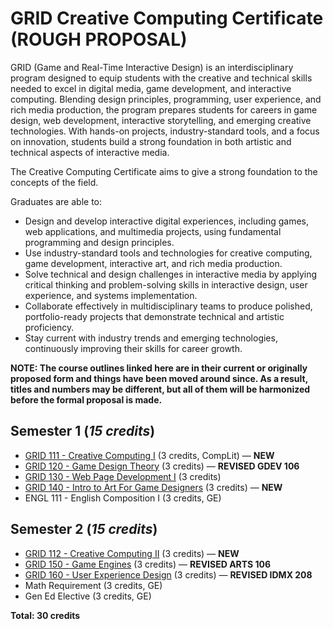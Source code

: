 # GRID Creative Computing Certificate (ROUGH PROPOSAL)

GRID (Game and Real-Time Interactive Design) is an interdisciplinary program designed to equip students with the creative and technical skills needed to excel in digital media, game development, and interactive computing. Blending design principles, programming, user experience, and rich media production, the program prepares students for careers in game design, web development, interactive storytelling, and emerging creative technologies. With hands-on projects, industry-standard tools, and a focus on innovation, students build a strong foundation in both artistic and technical aspects of interactive media.

The Creative Computing Certificate aims to give a strong foundation to the concepts of the field.

Graduates are able to:

* Design and develop interactive digital experiences, including games, web applications, and multimedia projects, using fundamental programming and design principles.
* Use industry-standard tools and technologies for creative computing, game development, interactive art, and rich media production.
* Solve technical and design challenges in interactive media by applying critical thinking and problem-solving skills in interactive design, user experience, and systems implementation.
* Collaborate effectively in multidisciplinary teams to produce polished, portfolio-ready projects that demonstrate technical and artistic proficiency.
* Stay current with industry trends and emerging technologies, continuously improving their skills for career growth.

**NOTE: The course outlines linked here are in their current or originally proposed form and things have been moved around since. As a result, titles and numbers may be different, but all of them will be harmonized before the formal proposal is made.**

## Semester 1 (*15 credits*)
* [GRID 111 - Creative Computing I](../classes/creative-computing-i.md) (3 credits, CompLit) — **NEW**
* [GRID 120 - Game Design Theory](../classes/game-design-theory.md) (3 credits) — **REVISED GDEV 106**
* [GRID 130 - Web Page Development I](../classes/web-page-development-i.md) (3 credits)
* [GRID 140 - Intro to Art For Game Designers](../classes/intro-to-art-for-game-designers.md) (3 credits) — **NEW**
* ENGL 111 - English Composition I (3 credits, GE)

## Semester 2 (*15 credits*)
* [GRID 112 - Creative Computing II](../classes/creative-computing-ii.md) (3 credits) — **NEW**
* [GRID 150 - Game Engines](../classes/game-engines.md) (3 credits) — **REVISED ARTS 106**
* [GRID 160 - User Experience Design](../classes/user-experience-design.md) (3 credits) — **REVISED IDMX 208**
* Math Requirement (3 credits, GE)
* Gen Ed Elective (3 credits, GE)

**Total: 30 credits**